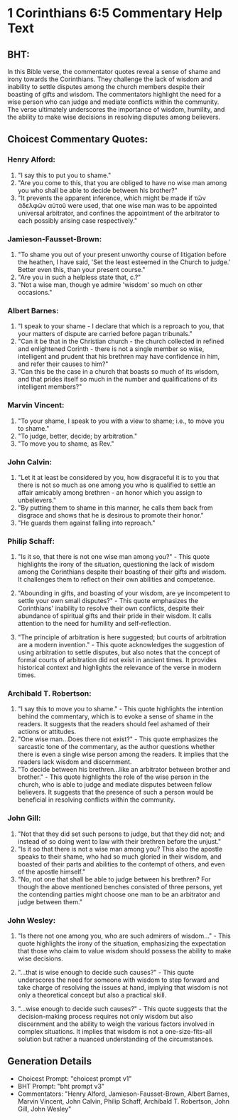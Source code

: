 # 1 Corinthians 6:5 Commentary Help Text

## BHT:
In this Bible verse, the commentator quotes reveal a sense of shame and irony towards the Corinthians. They challenge the lack of wisdom and inability to settle disputes among the church members despite their boasting of gifts and wisdom. The commentators highlight the need for a wise person who can judge and mediate conflicts within the community. The verse ultimately underscores the importance of wisdom, humility, and the ability to make wise decisions in resolving disputes among believers.

## Choicest Commentary Quotes:
### Henry Alford:
1. "I say this to put you to shame." 
2. "Are you come to this, that you are obliged to have no wise man among you who shall be able to decide between his brother?"
3. "It prevents the apparent inference, which might be made if τῶν ἀδελφῶν αὐτοῦ were used, that one wise man was to be appointed universal arbitrator, and confines the appointment of the arbitrator to each possibly arising case respectively."

### Jamieson-Fausset-Brown:
1. "To shame you out of your present unworthy course of litigation before the heathen, I have said, 'Set the least esteemed in the Church to judge.' Better even this, than your present course." 
2. "Are you in such a helpless state that, c.?" 
3. "Not a wise man, though ye admire 'wisdom' so much on other occasions."

### Albert Barnes:
1. "I speak to your shame - I declare that which is a reproach to you, that your matters of dispute are carried before pagan tribunals." 
2. "Can it be that in the Christian church - the church collected in refined and enlightened Corinth - there is not a single member so wise, intelligent and prudent that his brethren may have confidence in him, and refer their causes to him?" 
3. "Can this be the case in a church that boasts so much of its wisdom, and that prides itself so much in the number and qualifications of its intelligent members?"

### Marvin Vincent:
1. "To your shame, I speak to you with a view to shame; i.e., to move you to shame." 
2. "To judge, better, decide; by arbitration." 
3. "To move you to shame, as Rev."

### John Calvin:
1. "Let it at least be considered by you, how disgraceful it is to you that there is not so much as one among you who is qualified to settle an affair amicably among brethren - an honor which you assign to unbelievers."
2. "By putting them to shame in this manner, he calls them back from disgrace and shows that he is desirous to promote their honor."
3. "He guards them against falling into reproach."

### Philip Schaff:
1. "Is it so, that there is not one wise man among you?" - This quote highlights the irony of the situation, questioning the lack of wisdom among the Corinthians despite their boasting of their gifts and wisdom. It challenges them to reflect on their own abilities and competence.

2. "Abounding in gifts, and boasting of your wisdom, are ye incompetent to settle your own small disputes?" - This quote emphasizes the Corinthians' inability to resolve their own conflicts, despite their abundance of spiritual gifts and their pride in their wisdom. It calls attention to the need for humility and self-reflection.

3. "The principle of arbitration is here suggested; but courts of arbitration are a modern invention." - This quote acknowledges the suggestion of using arbitration to settle disputes, but also notes that the concept of formal courts of arbitration did not exist in ancient times. It provides historical context and highlights the relevance of the verse in modern times.

### Archibald T. Robertson:
1. "I say this to move you to shame." - This quote highlights the intention behind the commentary, which is to evoke a sense of shame in the readers. It suggests that the readers should feel ashamed of their actions or attitudes.
2. "One wise man...Does there not exist?" - This quote emphasizes the sarcastic tone of the commentary, as the author questions whether there is even a single wise person among the readers. It implies that the readers lack wisdom and discernment.
3. "To decide between his brethren...like an arbitrator between brother and brother." - This quote highlights the role of the wise person in the church, who is able to judge and mediate disputes between fellow believers. It suggests that the presence of such a person would be beneficial in resolving conflicts within the community.

### John Gill:
1. "Not that they did set such persons to judge, but that they did not; and instead of so doing went to law with their brethren before the unjust."
2. "Is it so that there is not a wise man among you? This also the apostle speaks to their shame, who had so much gloried in their wisdom, and boasted of their parts and abilities to the contempt of others, and even of the apostle himself."
3. "No, not one that shall be able to judge between his brethren? For though the above mentioned benches consisted of three persons, yet the contending parties might choose one man to be an arbitrator and judge between them."

### John Wesley:
1. "Is there not one among you, who are such admirers of wisdom..." - This quote highlights the irony of the situation, emphasizing the expectation that those who claim to value wisdom should possess the ability to make wise decisions.

2. "...that is wise enough to decide such causes?" - This quote underscores the need for someone with wisdom to step forward and take charge of resolving the issues at hand, implying that wisdom is not only a theoretical concept but also a practical skill.

3. "...wise enough to decide such causes?" - This quote suggests that the decision-making process requires not only wisdom but also discernment and the ability to weigh the various factors involved in complex situations. It implies that wisdom is not a one-size-fits-all solution but rather a nuanced understanding of the circumstances.


## Generation Details
- Choicest Prompt: "choicest prompt v1"
- BHT Prompt: "bht prompt v3"
- Commentators: "Henry Alford, Jamieson-Fausset-Brown, Albert Barnes, Marvin Vincent, John Calvin, Philip Schaff, Archibald T. Robertson, John Gill, John Wesley"
